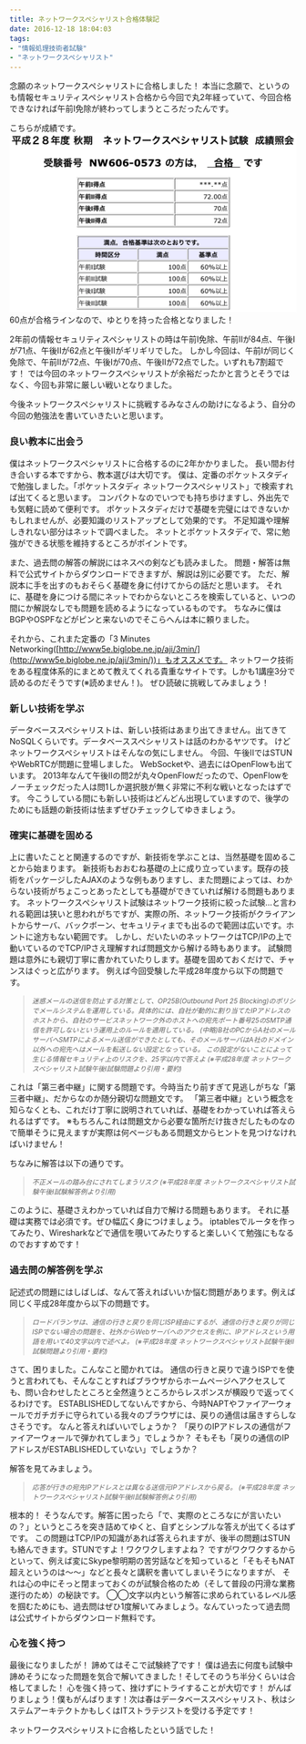 ```yaml
---
title: ネットワークスペシャリスト合格体験記
date: 2016-12-18 18:04:03
tags:
- "情報処理技術者試験"
- "ネットワークスペシャリスト"
---
```

念願のネットワークスペシャリストに合格しました！
本当に念願で、というのも情報セキュリティスペシャリスト合格から今回で丸2年経っていて、今回合格できなければ午前I免除が終わってしまうところだったんです。

こちらが成績です。
<img src="/img/network_specialist.png" alt="ネットワークスペシャリスト成績" title="ネットワークスペシャリスト成績">
60点が合格ラインなので、ゆとりを持った合格となりました！

2年前の情報セキュリティスペシャリストの時は午前I免除、午前IIが84点、午後Iが71点、午後IIが62点と午後IIがギリギリでした。
しかし今回は、午前Iが同じく免除で、午前IIが72点、午後Iが70点、午後IIが72点でした。いずれも7割超です！
では今回のネットワークスペシャリストが余裕だったかと言うとそうではなく、今回も非常に厳しい戦いとなりました。

今後ネットワークスペシャリストに挑戦するみなさんの助けになるよう、自分の今回の勉強法を書いていきたいと思います。

### 良い教本に出会う
僕はネットワークスペシャリストに合格するのに2年かかりました。
長い間お付き合いする本ですから、教本選びは大切です。
僕は、定番のポケットスタディで勉強しました。「ポケットスタディ ネットワークスペシャリスト」で検索すれば出てくると思います。
コンパクトなのでいつでも持ち歩けますし、外出先でも気軽に読めて便利です。
ポケットスタディだけで基礎を完璧にはできないかもしれませんが、必要知識のリストアップとして効果的です。
不足知識や理解しきれない部分はネットで調べました。
ネットとポケットスタディで、常に勉強ができる状態を維持するところがポイントです。

また、過去問の解答の解説にはネスペの剣なども読みました。
問題・解答は無料で公式サイトからダウンロードできますが、解説は別に必要です。
ただ、解説本に手を出すのもおそらく基礎を身に付けてからの話だと思います。
それに、基礎を身につける間にネットでわからないところを検索していると、いつの間にか解説なしでも問題を読めるようになっているものです。
ちなみに僕はBGPやOSPFなどがピンと来ないのでそこらへんは本に頼りました。

それから、これまた定番の「3 Minutes Networking([http://www5e.biglobe.ne.jp/aji/3min/](http://www5e.biglobe.ne.jp/aji/3min/))」もオススメです。
ネットワーク技術をある程度体系的にまとめて教えてくれる貴重なサイトです。しかも1講座3分で読めるのだそうです(※読めません！)。
ぜひ読破に挑戦してみましょう！

### 新しい技術を学ぶ
データベーススペシャリストは、新しい技術はあまり出てきません。出てきてNoSQLくらいです。データベーススペシャリストは話のわかるヤツです。
けどネットワークスペシャリストはそんなの気にしません。
今回、午後IIではSTUNやWebRTCが問題に登場しました。
WebSocketや、過去にはOpenFlowも出ています。
2013年なんて午後IIの問2が丸々OpenFlowだったので、OpenFlowをノーチェックだった人は問1しか選択肢が無く非常に不利な戦いとなったはずです。
今こうしている間にも新しい技術はどんどん出現していますので、後学のためにも話題の新技術は怯まずぜひチェックしてゆきましょう。

### 確実に基礎を固める
上に書いたことと関連するのですが、新技術を学ぶことは、当然基礎を固めることから始まります。
新技術もおおむね基礎の上に成り立っています。既存の技術をパッケージしたAJAXのような例もありますし、また問題によっては、わからない技術がちょこっとあったとしても基礎ができていれば解ける問題もあります。
ネットワークスペシャリスト試験はネットワーク技術に絞った試験…と言われる範囲は狭いと思われがちですが、実際の所、ネットワーク技術がクライアントからサーバ、バックボーン、セキュリティまでも出るので範囲は広いです。ホントに途方もない範囲です。
しかし、だいたいのネットワークはTCP/IPの上で動いているのでTCP/IPさえ理解すれば問題文から解ける時もあります。
試験問題は意外にも親切丁寧に書かれていたりします。基礎を固めておくだけで、チャンスはぐっと広がります。
例えば今回受験した平成28年度から以下の問題です。

> <small><em>迷惑メールの送信を防止する対策として、OP25B(Outbound Port 25 Blocking)のポリシでメールシステムを運用している。具体的には、自社が動的に割り当てたIPアドレスのホストから、自社のサービスネットワーク外のホストへの宛先ポート番号25のSMTP通信を許可しないという運用上のルールを適用している。
> (中略)B社のPCからA社のメールサーバへSMTPによるメール送信ができたとしても、そのメールサーバはA社のドメイン以外への宛先へはメールを転送しない設定となっている。
> この設定がないことによって生じる情報セキュリティ上のリスクを、25字以内で答えよ
> (※平成28年度 ネットワークスペシャリスト試験午後I試験問題より引用・要約)</em></small>

これは「第三者中継」に関する問題です。今時当たり前すぎて見逃しがちな「第三者中継」、だからなのか随分親切な問題文です。
「第三者中継」という概念を知らなくとも、これだけ丁寧に説明されていれば、基礎をわかっていれば答えられるはずです。
※もちろんこれは問題文から必要な箇所だけ抜きだしたものなので簡単そうに見えますが実際は何ページもある問題文からヒントを見つけなければいけません！

ちなみに解答は以下の通りです。

> <small><em>不正メールの踏み台にされてしまうリスク
> (※平成28年度 ネットワークスペシャリスト試験午後I試験解答例より引用)</em></small>

このように、基礎さえわかっていれば自力で解ける問題もあります。
それに基礎は実務では必須です。ぜひ幅広く身につけましょう。
iptablesでルータを作ってみたり、Wiresharkなどで通信を覗いてみたりすると楽しいくて勉強にもなるのでおすすめです！

### 過去問の解答例を学ぶ
記述式の問題にはしばしば、なんて答えればいいか悩む問題があります。例えば同じく平成28年度から以下の問題です。

> <small><em>ロードバランサは、通信の行きと戻りを同じISP経由にするが、通信の行きと戻りが同じISPでない場合の問題を、社外からWebサーバへのアクセスを例に、IPアドレスという用語を用いて40文字以内で述べよ。
> (※平成28年度 ネットワークスペシャリスト試験午後II試験問題より引用・要約)</em></small>

さて、困りました。こんなこと聞かれては。
通信の行きと戻りで違うISPでを使うと言われても、そんなことすればブラウザからホームページへアクセスしても、問い合わせしたところと全然違うところからレスポンスが横殴りで返ってくるわけです。
ESTABLISHEDしてないんですから、今時NAPTやファイアーウォールでガチガチに守られている我々のブラウザには、戻りの通信は届きすらしなさそうです。
なんと答えればいいでしょうか？
「戻りのIPアドレスの通信がファイアーウォールで弾かれてしまう」でしょうか？
そもそも「戻りの通信のIPアドレスがESTABLISHEDしていない」でしょうか？

解答を見てみましょう。

> <small><em>応答が行きの宛先IPアドレスとは異なる送信元IPアドレスから戻る。
> (※平成28年度 ネットワークスペシャリスト試験午後II試験解答例より引用)</em></small>

根本的！
そうなんです。解答に困ったら「で、実際のところなにが言いたいの？」というところを突き詰めてゆくと、自ずとシンプルな答えが出てくるはずです。
この問題はTCP/IPの知識があれば答えられますが、後半の問題はSTUNも絡んできます。STUNですよ！ワクワクしますよね？
ですがワクワクするからといって、例えば変にSkype黎明期の苦労話などを知っていると「そもそもNAT超えというのは〜〜」などと長々と講釈を書いてしまいそうになりますが、
それは心の中にそっと閉まっておくのが試験合格のため（そして普段の円滑な業務遂行のため）の秘訣です。
◯◯文字以内という解答に求められているレベル感を掴むためにも、過去問はぜひ1度解いてみましょう。なんていったって過去問は公式サイトからダウンロード無料です。

### 心を強く持つ
最後になりましたが！
諦めてはそこで試験終了です！
僕は過去に何度も試験中諦めそうになった問題を気合で解いてきました！そしてそのうち半分くらいは合格してました！
心を強く持って、挫けずにトライすることが大切です！
がんばりましょう！僕もがんばります！次は春はデータベーススペシャリスト、秋はシステムアーキテクトかもしくはITストラテジストを受ける予定です！

ネットワークスペシャリストに合格したという話でした！
